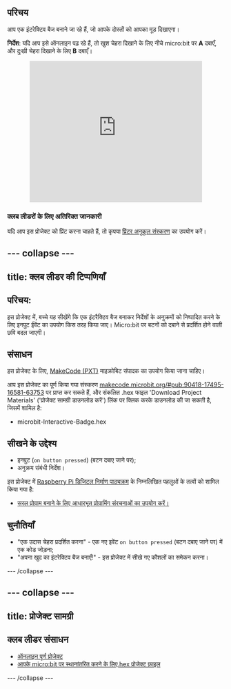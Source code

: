 ## परिचय

आप एक इंटरेक्टिव बैज बनाने जा रहे हैं, जो आपके दोस्तों को आपका मूड दिखाएगा।

**निर्देश**: यदि आप इसे ऑनलाइन पढ़ रहे हैं, तो खुश चेहरा दिखाने के लिए नीचे micro:bit पर **A** दबाएँ, और दुःखी चेहरा दिखाने के लिए **B** दबाएँ।

<div class="trinket" style="width:400px;margin: 0 auto;">
<div style="position:relative;height:0;padding-bottom:81.97%;overflow:hidden;"><iframe style="position:absolute;top:0;left:0;width:100%;height:100%;" src="https://makecode.microbit.org/---run?id=_M6yLfbemfPUv" allowfullscreen="allowfullscreen" sandbox="allow-popups allow-scripts allow-same-origin" frameborder="0"></iframe></div>
</div>

### क्लब लीडरों के लिए अतिरिक्त जानकारी

यदि आप इस प्रोजेक्ट को प्रिंट करना चाहते हैं, तो कृपया [प्रिंटर अनुकूल संस्करण](https://projects.raspberrypi.org/en/projects/interactive-badge/print) का उपयोग करें।

## \--- collapse \---

## title: क्लब लीडर की टिप्पणियाँ

## परिचय:

इस प्रोजेक्ट में, बच्चे यह सीखेंगे कि एक इंटरैक्टिव बैज बनाकर निर्देशों के अनुक्रमों को निष्पादित करने के लिए इनपुट ईवेंट का उपयोग किस तरह किया जाए। Micro:bit पर बटनों को दबाने से प्रदर्शित होने वाली छवि बदल जाएगी।

## संसाधन

इस प्रोजेक्ट के लिए, [MakeCode (PXT)](http://jumpto.cc/pxt-new) माइक्रोबिट संपादक का उपयोग किया जाना चाहिए।

आप इस प्रोजेक्ट का पूर्ण किया गया संस्करण [makecode.microbit.org/#pub:90418-17495-16581-63753](https://makecode.microbit.org/#pub:90418-17495-16581-63753) पर प्राप्त कर सकते हैं, और संकलित .hex फाइल 'Download Project Materials' ('प्रोजेक्ट सामग्री डाउनलोड करें') लिंक पर क्लिक करके डाउनलोड की जा सकती है, जिसमें शामिल है:

* microbit-Interactive-Badge.hex

## सीखने के उद्देश्य

* इनपुट (`on button pressed`) (बटन दबाए जाने पर);
* अनुक्रम संबंधी निर्देश।

इस प्रोजेक्ट में [Raspberry Pi डिजिटल निर्माण पाठ्यक्रम](http://rpf.io/curriculum) के निम्नलिखित पहलुओं के तत्वों को शामिल किया गया है:

* [सरल प्रोग्राम बनाने के लिए आधारभूत प्रोग्रामिंग संरचनाओं का उपयोग करें।](https://www.raspberrypi.org/curriculum/programming/creator)

## चुनौतियाँ

* "एक उदास चेहरा प्रदर्शित करना" - एक नए इवेंट `on button pressed` (बटन दबाए जाने पर) में एक कोड जोड़ना;
* "अपना खुद का इंटरेक्टिव बैज बनाएँ!" - इस प्रोजेक्ट में सीखे गए कौशलों का समेकन करना।

\--- /collapse \---

## \--- collapse \---

## title: प्रोजेक्ट सामग्री

## क्लब लीडर संसाधन

* [ऑनलाइन पूर्ण प्रोजेक्ट](https://makecode.microbit.org/#pub:90418-17495-16581-63753)
* [आपके micro:bit पर स्थानांतरित करने के लिए.hex प्रोजेक्ट फ़ाइल](resources/microbit-Interactive-Badge.hex)

\--- /collapse \---